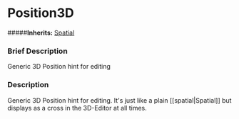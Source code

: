 #  Position3D  
#####**Inherits:** [Spatial](class_spatial)

###  Brief Description  
Generic 3D Position hint for editing

###  Description  
Generic 3D Position hint for editing. It's just like a plain [[spatial|Spatial]] but displays as a cross in the 3D-Editor at all times.
